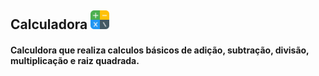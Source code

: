 ## Calculadora <img src="Images/calculator.png" width="30">
#### Calculdora que realiza calculos básicos de adição, subtração, divisão, multiplicação e raiz quadrada.
